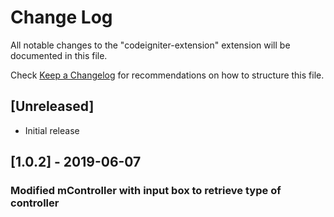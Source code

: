 # Change Log
All notable changes to the "codeigniter-extension" extension will be documented in this file.

Check [Keep a Changelog](http://keepachangelog.com/) for recommendations on how to structure this file.

## [Unreleased]
- Initial release

## [1.0.2] - 2019-06-07
### Modified mController with input box to retrieve type of controller